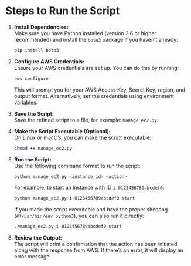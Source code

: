 # Steps to Run the Script

1. **Install Dependencies:**  
   Make sure you have Python installed (version 3.6 or higher recommended) and install the `boto3` package if you haven’t already:
   ```bash
   pip install boto3
   ```

2. **Configure AWS Credentials:**  
   Ensure your AWS credentials are set up. You can do this by running:
   ```bash
   aws configure
   ```
   This will prompt you for your AWS Access Key, Secret Key, region, and output format. Alternatively, set the credentials using environment variables.

3. **Save the Script:**  
   Save the refined script to a file, for example: `manage_ec2.py`.

4. **Make the Script Executable (Optional):**  
   On Linux or macOS, you can make the script executable:
   ```bash
   chmod +x manage_ec2.py
   ```

5. **Run the Script:**  
   Use the following command format to run the script:
   ```bash
   python manage_ec2.py <instance_id> <action>
   ```
   For example, to start an instance with ID `i-0123456789abcdef0`:
   ```bash
   python manage_ec2.py i-0123456789abcdef0 start
   ```
   If you made the script executable and have the proper shebang (`#!/usr/bin/env python3`), you can also run it directly:
   ```bash
   ./manage_ec2.py i-0123456789abcdef0 start
   ```

6. **Review the Output:**  
   The script will print a confirmation that the action has been initiated along with the response from AWS. If there’s an error, it will display an error message.
